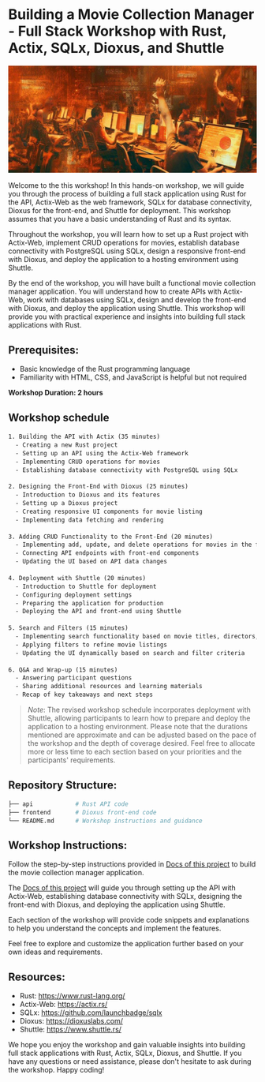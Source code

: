 # Building a Movie Collection Manager - Full Stack Workshop with Rust, Actix, SQLx, Dioxus, and Shuttle
<center>
<img src="./assets/workshop.jpg" />
</center>

Welcome to the this workshop! In this hands-on workshop, we will guide you through the process of building a full stack application using Rust for the API, Actix-Web as the web framework, SQLx for database connectivity, Dioxus for the front-end, and Shuttle for deployment. This workshop assumes that you have a basic understanding of Rust and its syntax.

Throughout the workshop, you will learn how to set up a Rust project with Actix-Web, implement CRUD operations for movies, establish database connectivity with PostgreSQL using SQLx, design a responsive front-end with Dioxus, and deploy the application to a hosting environment using Shuttle.

By the end of the workshop, you will have built a functional movie collection manager application. You will understand how to create APIs with Actix-Web, work with databases using SQLx, design and develop the front-end with Dioxus, and deploy the application using Shuttle. This workshop will provide you with practical experience and insights into building full stack applications with Rust.

## Prerequisites:

- Basic knowledge of the Rust programming language
- Familiarity with HTML, CSS, and JavaScript is helpful but not required

**Workshop Duration: 2 hours**

## Workshop schedule

```txt
1. Building the API with Actix (35 minutes)
  - Creating a new Rust project
  - Setting up an API using the Actix-Web framework
  - Implementing CRUD operations for movies
  - Establishing database connectivity with PostgreSQL using SQLx

2. Designing the Front-End with Dioxus (25 minutes)
  - Introduction to Dioxus and its features
  - Setting up a Dioxus project
  - Creating responsive UI components for movie listing
  - Implementing data fetching and rendering

3. Adding CRUD Functionality to the Front-End (20 minutes)
  - Implementing add, update, and delete operations for movies in the front-end
  - Connecting API endpoints with front-end components
  - Updating the UI based on API data changes

4. Deployment with Shuttle (20 minutes)
  - Introduction to Shuttle for deployment
  - Configuring deployment settings
  - Preparing the application for production
  - Deploying the API and front-end using Shuttle

5. Search and Filters (15 minutes)
  - Implementing search functionality based on movie titles, directors, genres, or release years
  - Applying filters to refine movie listings
  - Updating the UI dynamically based on search and filter criteria
    
6. Q&A and Wrap-up (15 minutes)
  - Answering participant questions
  - Sharing additional resources and learning materials
  - Recap of key takeaways and next steps

```

> *Note*: The revised workshop schedule incorporates deployment with Shuttle, allowing participants to learn how to prepare and deploy the application to a hosting environment. Please note that the durations mentioned are approximate and can be adjusted based on the pace of the workshop and the depth of coverage desired. Feel free to allocate more or less time to each section based on your priorities and the participants' requirements.

## Repository Structure:

```bash
├── api            # Rust API code
├── frontend       # Dioxus front-end code
└── README.md      # Workshop instructions and guidance
```

## Workshop Instructions:

Follow the step-by-step instructions provided in [Docs of this project]() to build the movie collection manager application.

The [Docs of this project]() will guide you through setting up the API with Actix-Web, establishing database connectivity with SQLx, designing the front-end with Dioxus, and deploying the application using Shuttle.

Each section of the workshop will provide code snippets and explanations to help you understand the concepts and implement the features.

Feel free to explore and customize the application further based on your own ideas and requirements.

## Resources:

- Rust: https://www.rust-lang.org/
- Actix-Web: https://actix.rs/
- SQLx: https://github.com/launchbadge/sqlx
- Dioxus: https://dioxuslabs.com/
- Shuttle: https://www.shuttle.rs/

We hope you enjoy the workshop and gain valuable insights into building full stack applications with Rust, Actix, SQLx, Dioxus, and Shuttle. If you have any questions or need assistance, please don't hesitate to ask during the workshop. Happy coding!


